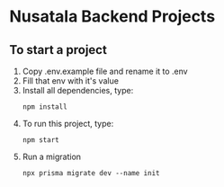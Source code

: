 # Nusatala Backend Projects
## To start a project
1. Copy .env.example file and rename it to .env  
2. Fill that env with it's value
3. Install all dependencies, type:
    ```
    npm install
    ```
4. To run this project, type:
    ```
    npm start
    ```
5. Run a migration
    ```
    npx prisma migrate dev --name init
    ```